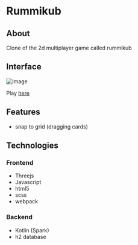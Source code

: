 # Rummikub

## About
Clone of the 2d multiplayer game called rummikub

## Interface

![image](https://user-images.githubusercontent.com/63966121/172072177-ef809439-4754-4904-a5e3-f3396550f997.png)


Play [here](https://rumikub2.herokuapp.com/game/index.html)


## Features
- snap to grid (dragging cards)


## Technologies
### Frontend
- Threejs
- Javascript
- html5
- scss
- webpack

### Backend
- Kotlin (Spark)
- h2 database
